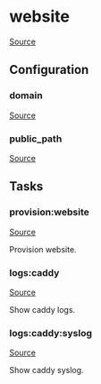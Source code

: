 <!-- DO NOT EDIT THIS FILE! -->
<!-- Instead edit recipe/provision/website.php -->
<!-- Then run bin/docgen -->

# website

[Source](/recipe/provision/website.php)


## Configuration
### domain
[Source](https://github.com/deployphp/deployer/blob/master/recipe/provision/website.php#L4)





### public_path
[Source](https://github.com/deployphp/deployer/blob/master/recipe/provision/website.php#L8)






## Tasks

### provision:website
[Source](https://github.com/deployphp/deployer/blob/master/recipe/provision/website.php#L14)

Provision website.




### logs:caddy
[Source](https://github.com/deployphp/deployer/blob/master/recipe/provision/website.php#L70)

Show caddy logs.




### logs:caddy:syslog
[Source](https://github.com/deployphp/deployer/blob/master/recipe/provision/website.php#L75)

Show caddy syslog.




